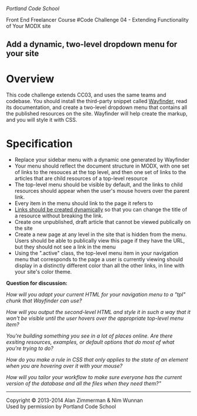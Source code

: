 *Portland Code School*

Front End Freelancer Course
#Code Challenge 04 - Extending Functionality of Your MODX site
## Add a dynamic, two-level dropdown menu for your site

# Overview
This code challenge extends CC03, and uses the same teams and codebase. You should install the third-party snippet called [Wayfinder](http://rtfm.modx.com/extras/revo/wayfinder), read its documentation, and create a two-level dropdown menu that contains all the published resources on the site. Wayfinder will help create the markup, and you will style it with CSS.

# Specification

* Replace your sidebar menu with a dynamic one generated by Wayfinder
* Your menu should reflect the document structure in MODX, with one set of links to the resouces at the top level, and then one set of links to the articles that are child resources of a top-level resource
* The top-level menu should be visible by default, and the links to child resources should appear when the user's mouse hovers over the parent link.
* Every item in the menu should link to the page it refers to
* [Links should be created dynamically](http://rtfm.modx.com/revolution/2.x/making-sites-with-modx/structuring-your-site/resources#Resources-LinkingtoaResource) so that you can change the title of a resource without breaking the link.
* Create one unpublished, draft article that cannot be viewed publically on the site
* Create a new page at any level in the site that is hidden from the menu. Users should be able to publically view this page if they have the URL, but they should not see a link in the menu
* Using the ".active" class, the top-level menu item in your navigation menu that corresponds to the page a user is currently viewing should display in a distinctly different color than all the other links, in line with your site's color theme.

**Question for discussion:**

*How will you adapt your current HTML for your navigation menu to a "tpl" chunk that Wayfinder can use?*

*How will you output the second-level HTML and style it in such a way that it won't be visible until the user hovers over the appropriate top-level menu item?*

*You're building something you see in a lot of places online. Are there exsiting resources, examples, or default options that do most of what you're trying to do?*

*How do you make a rule in CSS that only applies to the state of an element when you are hovering over it with your mouse?*

*How will you tailor your workflow to make sure everyone has the current version of the database and all the files when they need them?"*



<hr />
Copyright © 2013-2014 Alan Zimmerman & Nìm Wunnan <br />
Used by permission by Portland Code School